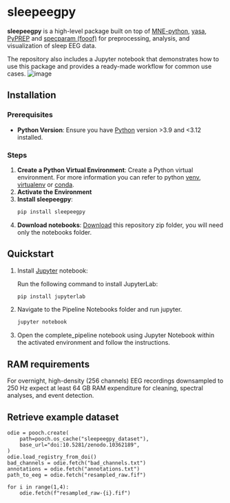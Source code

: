 # sleepeegpy

**sleepeegpy** is a high-level package built on top of [MNE-python](https://mne.tools/stable/index.html), [yasa](https://raphaelvallat.com/yasa/build/html/index.html), [PyPREP](https://pyprep.readthedocs.io/en/latest/) and [specparam (fooof)](https://fooof-tools.github.io/fooof/) for preprocessing, analysis, and visualization of sleep EEG data.

The repository also includes a Jupyter notebook that demonstrates how to use this package and provides a ready-made workflow for common use cases.
![image](https://github.com/user-attachments/assets/f26c2023-44fc-48d7-ba72-d0de89a5dcee)

## Installation
### Prerequisites
- **Python Version**: Ensure you have [Python](https://www.python.org/downloads/) version >3.9 and <3.12 installed.
### Steps
1. **Create a Python Virtual Environment**:
   Create a Python virtual environment. For more information you can refer to python [venv](https://docs.python.org/3/tutorial/venv.html), [virtualenv](https://virtualenv.pypa.io/en/latest/user_guide.html) or [conda](https://conda.io/projects/conda/en/latest/user-guide/tasks/manage-environments.html).
2. **Activate the Environment**
3. **Install sleepeegpy**:
   ```bash
   pip install sleepeegpy
4. **Download notebooks**: [Download](https://github.com/NirLab-TAU/sleepeegpy/archive/refs/heads/main.zip) this repository zip folder, you will need only the notebooks folder.

## Quickstart
1. Install [Jupyter](https://jupyter.org/install) notebook:

   Run the following command to install JupyterLab:
   ```bash
   pip install jupyterlab
3.  Navigate to the  Pipeline Notebooks folder and run jupyter.
    ```bash
    jupyter notebook
    ```
4. Open the complete_pipeline notebook using Jupyter Notebook within the activated environment and follow the instructions.

## RAM requirements
For overnight, high-density (256 channels) EEG recordings downsampled to 250 Hz expect at least 64 GB RAM expenditure for cleaning, spectral analyses, and event detection.

## Retrieve example dataset
```
odie = pooch.create(
    path=pooch.os_cache("sleepeegpy_dataset"),
    base_url="doi:10.5281/zenodo.10362189",
)
odie.load_registry_from_doi()
bad_channels = odie.fetch("bad_channels.txt")
annotations = odie.fetch("annotations.txt")
path_to_eeg = odie.fetch("resampled_raw.fif")

for i in range(1,4):
    odie.fetch(f"resampled_raw-{i}.fif")
```
